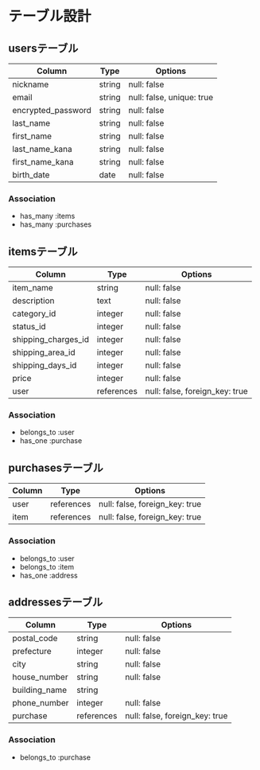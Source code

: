 # テーブル設計

## usersテーブル

| Column           | Type      | Options     |
| ---------------- | --------- | ----------- |
| nickname         | string    | null: false |
| email            | string    | null: false, unique: true |
| encrypted_password | string  | null: false |
| last_name        | string    | null: false |
| first_name       | string    | null: false |
| last_name_kana   | string    | null: false |
| first_name_kana  | string    | null: false |
| birth_date       | date      | null: false |

### Association

- has_many :items
- has_many :purchases

## itemsテーブル

| Column           | Type       | Options     |
| ---------------- | ---------- | ----------- |
| item_name        | string     | null: false |
| description      | text       | null: false |
| category_id      | integer    | null: false |
| status_id        | integer    | null: false |
| shipping_charges_id | integer | null: false |
| shipping_area_id | integer    | null: false |
| shipping_days_id | integer    | null: false |
| price            | integer    | null: false |
| user             | references | null: false, foreign_key: true |

### Association

- belongs_to :user
- has_one :purchase

## purchasesテーブル

| Column           | Type       | Options     |
| ---------------- | ---------- | ----------- |
| user             | references | null: false, foreign_key: true |
| item             | references | null: false, foreign_key: true |

### Association

- belongs_to :user
- belongs_to :item
- has_one :address

## addressesテーブル

| Column           | Type       | Options     |
| ---------------- | ---------- | ----------- |
| postal_code      | string     | null: false |
| prefecture       | integer    | null: false |
| city             | string     | null: false |
| house_number     | string     | null: false |
| building_name    | string     |             |
| phone_number     | integer    | null: false |
| purchase         | references | null: false, foreign_key: true |

### Association

- belongs_to :purchase